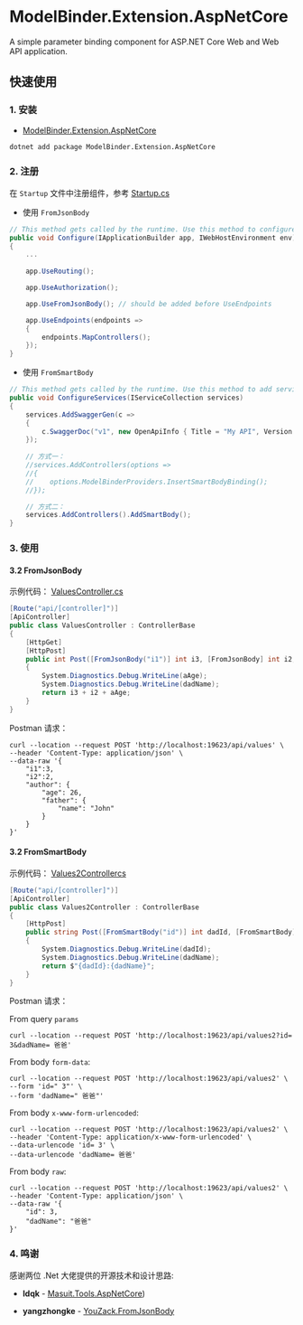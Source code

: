 # ModelBinder.Extension.AspNetCore

A simple parameter binding component for ASP.NET Core Web and Web API application.

## 快速使用

### 1. 安装

* [ModelBinder.Extension.AspNetCore](https://www.nuget.org/packages/ModelBinder.Extension.AspNetCore)

``` bash
dotnet add package ModelBinder.Extension.AspNetCore
```


### 2. 注册

在 `Startup` 文件中注册组件，参考 [Startup.cs](https://github.com/Run2948/ModelBinder.Extension.AspNetCore/blob/master/samples/ModelBinderDemo/Startup.cs)

- 使用  `FromJsonBody`

```csharp
// This method gets called by the runtime. Use this method to configure the HTTP request pipeline.
public void Configure(IApplicationBuilder app, IWebHostEnvironment env)
{
    ...
        
    app.UseRouting();

    app.UseAuthorization();

    app.UseFromJsonBody(); // should be added before UseEndpoints

    app.UseEndpoints(endpoints =>
    {
        endpoints.MapControllers();
    });
}
```

- 使用  `FromSmartBody`

```csharp
// This method gets called by the runtime. Use this method to add services to the container.
public void ConfigureServices(IServiceCollection services)
{
    services.AddSwaggerGen(c =>
    {
        c.SwaggerDoc("v1", new OpenApiInfo { Title = "My API", Version = "v1" });
    });
    
	// 方式一：
    //services.AddControllers(options =>
    //{
    //    options.ModelBinderProviders.InsertSmartBodyBinding();
    //});

    // 方式二：
    services.AddControllers().AddSmartBody();
}
```


### 3. 使用

#### 3.2 FromJsonBody


示例代码： [ValuesController.cs](https://github.com/Run2948/ModelBinder.Extension.AspNetCore/blob/master/samples/ModelBinderDemo/Controllers/ValuesController.cs)


``` csharp
[Route("api/[controller]")]
[ApiController]
public class ValuesController : ControllerBase
{
    [HttpGet]
    [HttpPost]
    public int Post([FromJsonBody("i1")] int i3, [FromJsonBody] int i2, [FromJsonBody("author.age")] int aAge, [FromJsonBody("author.father.name")] string dadName)
    {
        System.Diagnostics.Debug.WriteLine(aAge);
        System.Diagnostics.Debug.WriteLine(dadName);
        return i3 + i2 + aAge;
    }
}
```

Postman 请求：

```http
curl --location --request POST 'http://localhost:19623/api/values' \
--header 'Content-Type: application/json' \
--data-raw '{
    "i1":3,
    "i2":2,
    "author": {
        "age": 26,
        "father": {
            "name": "John"
        }
    }
}'
```



#### 3.2 FromSmartBody

示例代码： [Values2Controllercs](https://github.com/Run2948/ModelBinder.Extension.AspNetCore/blob/master/samples/ModelBinderDemo/Controllers/Values2Controller.cs)


``` csharp
[Route("api/[controller]")]
[ApiController]
public class Values2Controller : ControllerBase
{
    [HttpPost]
    public string Post([FromSmartBody("id")] int dadId, [FromSmartBody] string dadName)
    {
        System.Diagnostics.Debug.WriteLine(dadId);
        System.Diagnostics.Debug.WriteLine(dadName);
        return $"{dadId}:{dadName}";
    }
}
```

Postman 请求：

From query  `params`

```http
curl --location --request POST 'http://localhost:19623/api/values2?id= 3&dadName= 爸爸'
```

From body  `form-data`:

```http
curl --location --request POST 'http://localhost:19623/api/values2' \
--form 'id=" 3"' \
--form 'dadName=" 爸爸"'
```

From body  `x-www-form-urlencoded`:

```http
curl --location --request POST 'http://localhost:19623/api/values2' \
--header 'Content-Type: application/x-www-form-urlencoded' \
--data-urlencode 'id= 3' \
--data-urlencode 'dadName= 爸爸'
```

From body  `raw`:

```http
curl --location --request POST 'http://localhost:19623/api/values2' \
--header 'Content-Type: application/json' \
--data-raw '{
    "id": 3,
    "dadName": "爸爸"
}'
```


### 4. 鸣谢

  感谢两位 .Net 大佬提供的开源技术和设计思路:

* **ldqk**  -  [Masuit.Tools.AspNetCore](https://github.com/ldqk/Masuit.Tools/tree/master/Masuit.Tools.AspNetCore))

* **yangzhongke**  -  [YouZack.FromJsonBody](https://github.com/yangzhongke/YouZack.FromJsonBody)
